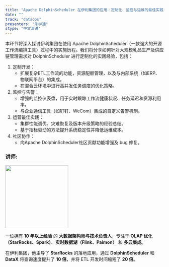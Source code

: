 ```yaml
---
title: "Apache DolphinScheduler 在伊利集团的应用：定制化、监控与运维的最佳实践"
date: ""
track: "dataops"
presenters: "朱学通"
stype: "中文演讲"
--- 
```


本环节将深入探讨伊利集团在使用 Apache DolphinScheduler（一款强大的开源工作流编排工具）过程中的实施历程。我们将分享如何针对大规模乳品生产及供应链管理需求对 DolphinScheduler 进行定制化的实践经验，包括：  
1. 定制开发：  
   - 扩展复杂ETL工作流的功能，资源配额管理，以及与内部系统（如ERP、物联网平台）的集成。  
   - 在混合云环境中进行高并发任务调度的优化策略。
2. 监控与告警：  
   - 增强的监控仪表盘，用于实时跟踪工作流健康状况、任务延迟和资源利用率。 
   - 与企业通信工具（如钉钉、WeCom）集成的自定义告警机制。 
3. 运营最佳实践：  
   - 集群性能调优、灾难恢复及版本升级策略的经验总结。  
   - 基于指标驱动的方法提升系统稳定性并降低运维成本。  
4. 社区协作：  
   - 向Apache DolphinScheduler社区贡献功能增强及 bug 修复。 

### 讲师:

<img src="https://sessionize.com/image/4cf8-400o400o1-kvqNJ2DsjgqVvb33hZaJp.jpg" width="200" /><br/>

一位拥有 **10 年以上经验** 的 **大数据架构师与技术负责人**，专注于 **OLAP 优化（StarRocks、Spark）**、**实时数据湖（Flink、Paimon）** 和 **多云集成**。  
 
在伊利集团，他主导了 **StarRocks** 的落地应用，通过 **DolphinScheduler** 和 **DataX** 将查询速度提升了 **10 倍**，并将 ETL 开发时间缩短了 **20 倍**。